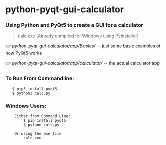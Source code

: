 # python-pyqt-gui-calculator 

### Using Python and PyQt5 to create a GUI for a calculator

> calc.exe (Already compiled for Windows using PyInstaller)

👉 _python-pyqt-gui-calculator/app/Basics/_ -- just some basic examples of how PyQt5 works

👉 _python-pyqt-gui-calculator/app/calculator/_ -- the actual calculator app

### To Run From Commandline:
```
   $ pip3 install pyqt5
   $ python3 calc.py
```
### Windows Users:
```
    Either from Command Line:
        $ pip install pyqt5
        $ python calc.py
    
    Or using the exe file
        calc.exe
```